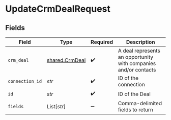 # UpdateCrmDealRequest


## Fields

| Field                                                           | Type                                                            | Required                                                        | Description                                                     |
| --------------------------------------------------------------- | --------------------------------------------------------------- | --------------------------------------------------------------- | --------------------------------------------------------------- |
| `crm_deal`                                                      | [shared.CrmDeal](../../models/shared/crmdeal.md)                | :heavy_check_mark:                                              | A deal represents an opportunity with companies and/or contacts |
| `connection_id`                                                 | *str*                                                           | :heavy_check_mark:                                              | ID of the connection                                            |
| `id`                                                            | *str*                                                           | :heavy_check_mark:                                              | ID of the Deal                                                  |
| `fields`                                                        | List[*str*]                                                     | :heavy_minus_sign:                                              | Comma-delimited fields to return                                |